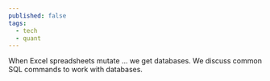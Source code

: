 ```yaml
---
published: false
tags:
  - tech
  - quant
---
```

When Excel spreadsheets mutate ... we get databases. We discuss common SQL commands to work with databases.
